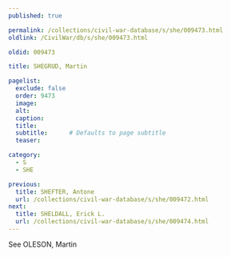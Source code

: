 ```yaml
---
published: true

permalink: /collections/civil-war-database/s/she/009473.html
oldlink: /CivilWar/db/s/she/009473.html

oldid: 009473

title: SHEGRUD, Martin

pagelist:
  exclude: false
  order: 9473
  image: 
  alt:
  caption:
  title:
  subtitle:      # Defaults to page subtitle
  teaser:

category: 
  - S 
  - SHE

previous:
  title: SHEFTER, Antone
  url: /collections/civil-war-database/s/she/009472.html  
next:
  title: SHELDALL, Erick L.
  url: /collections/civil-war-database/s/she/009474.html   
---
```

See OLESON, Martin